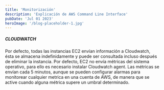 ```yaml
---
title: 'Monitorización'
description: 'Explicación de AWS Command Line Interface'
pubDate: 'Jul 01 2023'
heroImage: '/blog-placeholder-1.jpg'
---
```


##### CLOUDWATCH

Por defecto, todas las instancias EC2 envían información a Cloudwatch, ésta se almacena indefinidamente y puede ser consultada incluso después de eliminar la instancia. Por defecto, EC2 no envía métricas del sistema operativo, para ello es necesario instalar Cloudwatch agent. Las métricas se envían cada 5 minutos, aunque se pueden configurar alarmas para monitorear cualquier metrica en una cuenta de AWS, de manera que se active cuando alguna métrica supere un umbral determinado.

